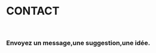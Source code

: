 <html>
  <div id ="contact">
    <h1>CONTACT</h1>
    <br></br>
    <h3>Envoyez un message,une suggestion,une idée.</h3>
    <style>
     body,div,h1,formfieldset,input,textarea {
       margin:0;
       padding;0;
       border:0;
       outline :none;
       }
      body{
        background: 728eaa;
        background: -moz-linear-gradient(top, #25303c 0%,#728EAA 100%);
        background: -webkit-gradient(linear,left top,left bottom,color stop (100%,#728``
                                     
    </style>
    <form action="#" method="post">
      <fieldset>
       <label for "name">Nom:</label>
       <input type ="text" id="name" placeholder="Entrez votre nom"/>
       <label for ="email">Email:</label>
       <input type ="email" id="email" placeholder="Entre votre adresse mail"/>
       <label for ="message">Message:</label>
          <textarea id "message" placeholder="Quelles sont vos suggestions"></textarea>
       <input type ="submit"value ="Envoyez un message" />
      </fieldset>
    </form>
  </div>
  </html>
       
      
      
      
      
     

        
      



